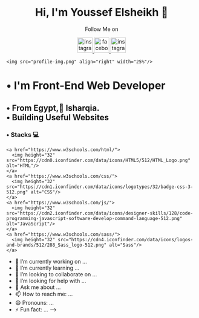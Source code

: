   <h1 align="center">Hi, I'm Youssef Elsheikh 👋</h1>
  <p align="center" >Follow Me on</p>
  <p align="center" >
      <a href="https://www.instagram.com/youssef.elshekh.73/">
        <img height="40" src="https://cdn3.iconfinder.com/data/icons/2018-social-media-logotypes/1000/2018_social_media_popular_app_logo_instagram-512.png" alt="instagram">
      </a>
      <a href="https://www.facebook.com/youssef.elshekh.73">
        <img height="40" src="https://cdn2.iconfinder.com/data/icons/social-media-2285/512/1_Facebook_colored_svg_copy-512.png" alt="facebook">
      </a>
      <a href="https://twitter.com/Youssef13105832">
        <img height="40" src="https://cdn3.iconfinder.com/data/icons/capsocial-round/500/twitter-512.png" alt="instagram">
      </a>
    </p>
    
    <img src="profile-img.png" align="right" width="25%"/>
  <h1>• I'm Front-End Web Developer</h1>
  <h2>• From Egypt, ِlsharqia. <br>• Building Useful Websites</h2>
  
  ### • Stacks :computer:
  

    <a href="https://www.w3schools.com/html/">
      <img height="32" src="https://cdn0.iconfinder.com/data/icons/HTML5/512/HTML_Logo.png" alt="HTML"/>
    </a>
    <a href="https://www.w3schools.com/css/">
      <img height="32" src="https://cdn1.iconfinder.com/data/icons/logotypes/32/badge-css-3-512.png" alt="CSS"/>
    </a>
    <a href="https://www.w3schools.com/js/">
      <img height="32" src="https://cdn2.iconfinder.com/data/icons/designer-skills/128/code-programming-javascript-software-develop-command-language-512.png" alt="JavaScript"/>
    </a>
    <a href="https://www.w3schools.com/sass/">
      <img height="32" src="https://cdn4.iconfinder.com/data/icons/logos-and-brands/512/288_Sass_logo-512.png" alt="Sass"/>
    </a>






- 🔭 I’m currently working on ...
- 🌱 I’m currently learning ...
- 👯 I’m looking to collaborate on ...
- 🤔 I’m looking for help with ...
- 💬 Ask me about ...
- 📫 How to reach me: ...
- 😄 Pronouns: ...
- ⚡ Fun fact: ...
-->
